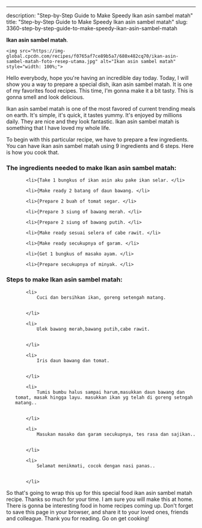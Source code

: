 ---
description: "Step-by-Step Guide to Make Speedy Ikan asin sambel matah"
title: "Step-by-Step Guide to Make Speedy Ikan asin sambel matah"
slug: 3360-step-by-step-guide-to-make-speedy-ikan-asin-sambel-matah

<p>
	<strong>Ikan asin sambel matah</strong>. 
	
</p>
<p>
	
	<img src="https://img-global.cpcdn.com/recipes/f0765af7ce89b5a7/680x482cq70/ikan-asin-sambel-matah-foto-resep-utama.jpg" alt="Ikan asin sambel matah" style="width: 100%;">
	
	
</p>
<p>
	Hello everybody, hope you're having an incredible day today. Today, I will show you a way to prepare a special dish, ikan asin sambel matah. It is one of my favorites food recipes. This time, I'm gonna make it a bit tasty. This is gonna smell and look delicious.
</p>
	
<p>
	Ikan asin sambel matah is one of the most favored of current trending meals on earth. It's simple, it's quick, it tastes yummy. It's enjoyed by millions daily. They are nice and they look fantastic. Ikan asin sambel matah is something that I have loved my whole life.
</p>
<p>
	
</p>

<p>
To begin with this particular recipe, we have to prepare a few ingredients. You can have ikan asin sambel matah using 9 ingredients and 6 steps. Here is how you cook that.
</p>

<h3>The ingredients needed to make Ikan asin sambel matah:</h3>

<ol>
	
		<li>{Take 1 bungkus of ikan asin aku pake ikan selar. </li>
	
		<li>{Make ready 2 batang of daun bawang. </li>
	
		<li>{Prepare 2 buah of tomat segar. </li>
	
		<li>{Prepare 3 siung of bawang merah. </li>
	
		<li>{Prepare 2 siung of bawang putih. </li>
	
		<li>{Make ready sesuai selera of cabe rawit. </li>
	
		<li>{Make ready secukupnya of garam. </li>
	
		<li>{Get 1 bungkus of masako ayam. </li>
	
		<li>{Prepare secukupnya of minyak. </li>
	
</ol>
<p>
	
</p>

<h3>Steps to make Ikan asin sambel matah:</h3>

<ol>
	
		<li>
			Cuci dan bersihkan ikan, goreng setengah matang.
			
			
		</li>
	
		<li>
			Ulek bawang merah,bawang putih,cabe rawit.
			
			
		</li>
	
		<li>
			Iris daun bawang dan tomat.
			
			
		</li>
	
		<li>
			Tumis bumbu halus sampai harum,masukkan daun bawang dan tomat, masak hingga layu. masukkan ikan yg telah di goreng setngah matang..
			
			
		</li>
	
		<li>
			Masukan masako dan garam secukupnya, tes rasa dan sajikan..
			
			
		</li>
	
		<li>
			Selamat menikmati, cocok dengan nasi panas..
			
			
		</li>
	
</ol>

<p>
	
</p>

<p>
	So that's going to wrap this up for this special food ikan asin sambel matah recipe. Thanks so much for your time. I am sure you will make this at home. There is gonna be interesting food in home recipes coming up. Don't forget to save this page in your browser, and share it to your loved ones, friends and colleague. Thank you for reading. Go on get cooking!
</p>

